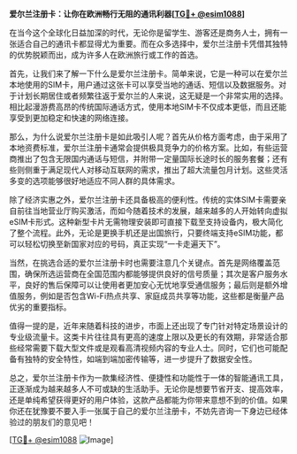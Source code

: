 **爱尔兰注册卡：让你在欧洲畅行无阻的通讯利器[[TG💪+ @esim1088](https://t.me/s/esim1088)]**

在当今这个全球化日益加深的时代，无论你是留学生、游客还是商务人士，拥有一张适合自己的通讯卡都显得尤为重要。而在众多选择中，爱尔兰注册卡凭借其独特的优势脱颖而出，成为许多人在欧洲旅行或工作的首选。

首先，让我们来了解一下什么是爱尔兰注册卡。简单来说，它是一种可以在爱尔兰本地使用的SIM卡，用户通过这张卡可以享受当地的通话、短信以及数据服务。对于计划长期居住或者频繁往返于爱尔兰的人来说，这无疑是一个非常实用的选择。相比起漫游费高昂的传统国际通话方式，使用本地SIM卡不仅成本更低，而且还能享受到更加稳定和快速的网络连接。

那么，为什么说爱尔兰注册卡是如此吸引人呢？首先从价格方面考虑，由于采用了本地资费标准，爱尔兰注册卡通常会提供极具竞争力的价格方案。比如，有些运营商推出了包含无限国内通话与短信，并附带一定量国际长途时长的服务套餐；还有些则侧重于满足现代人对移动互联网的需求，推出了超大流量包月计划。这些灵活多变的选项能够很好地适应不同人群的具体需求。

除了经济实惠之外，爱尔兰注册卡还具备极高的便利性。传统的实体SIM卡需要亲自前往当地营业厅购买激活，而如今随着技术的发展，越来越多的人开始转向虚拟eSIM卡形式。这种新型卡片无需物理安装即可直接下载至支持设备内，极大简化了整个流程。此外，无论是更换手机还是出国旅行，只要终端支持eSIM功能，都可以轻松切换至新国家对应的号码，真正实现“一卡走遍天下”。

当然，在挑选合适的爱尔兰注册卡时也需要注意几个关键点。首先是网络覆盖范围，确保所选运营商在全国范围内都能够提供良好的信号质量；其次是客户服务水平，良好的售后保障可以让使用者更加安心无忧地享受通信服务；最后则是额外增值服务，例如是否包含Wi-Fi热点共享、家庭成员共享等功能，这些都是衡量产品优劣的重要指标。

值得一提的是，近年来随着科技的进步，市面上还出现了专门针对特定场景设计的专业级流量卡。这类卡片往往具有更高的速度上限以及更长的有效期，非常适合那些经常需要下载大型文件或是观看高清视频内容的专业人士。同时，它们也可能配备有独特的安全特性，如端到端加密传输等，进一步提升了数据安全性。

总之，爱尔兰注册卡作为一款集经济性、便捷性和功能性于一体的智能通讯工具，正逐渐成为越来越多人不可或缺的生活助手。无论你是想要节省开支、提高效率，还是单纯希望获得更好的用户体验，这款产品都能为你带来意想不到的价值。如果你还在犹豫要不要入手一张属于自己的爱尔兰注册卡，不妨先咨询一下身边已经体验过的朋友们的意见吧！

[[TG💪+ @esim1088](https://t.me/s/esim1088) ![Image](https://i.postimg.cc/4NQfJmqS/Snipaste-2025-05-13-00-14-12.png)]